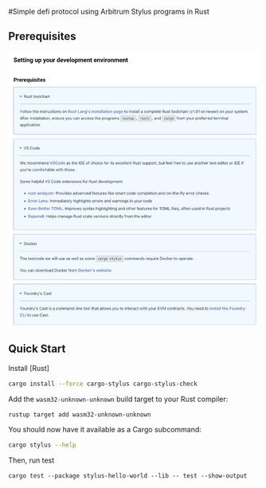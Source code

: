 #Simple defi protocol using Arbitrum Stylus programs in Rust

## Prerequisites

![alt text](<Google Chrome 2025-03-04 12.05.51.png>)

## Quick Start

Install [Rust]

```bash
cargo install --force cargo-stylus cargo-stylus-check
```

Add the `wasm32-unknown-unknown` build target to your Rust compiler:

```
rustup target add wasm32-unknown-unknown
```

You should now have it available as a Cargo subcommand:

```bash
cargo stylus --help
```

Then, run test

```
cargo test --package stylus-hello-world --lib -- test --show-output
```
